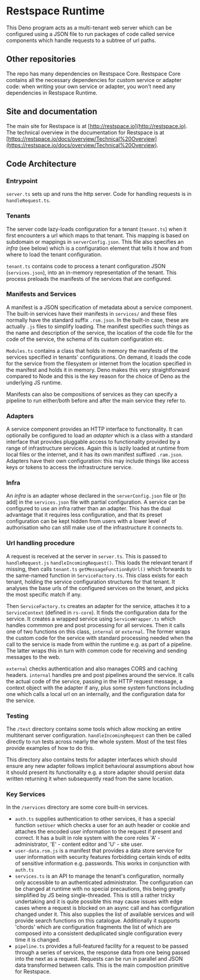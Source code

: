 # Restspace Runtime

This Deno program acts as a multi-tenant web server which can be configured using a JSON file to run packages of code called service components which handle requests to a subtree of url paths.

## Other repositories

The repo has many dependencies on Restspace Core. Restspace Core contains all the necessary dependencies for custom service or adapter code: when writing your own service or adapter, you won't need any dependencies in Restspace Runtime.

## Site and documentation

The main site for Restspace is at [http://restspace.io](http://restspace.io).
The technical overview in the documentation for Restspace is at [https://restspace.io/docs/overview/Technical%20Overview](https://restspace.io/docs/overview/Technical%20Overview).

## Code Architecture

### Entrypoint

`server.ts` sets up and runs the http server. Code for handling requests is in `handleRequest.ts`.

### Tenants

The server code lazy-loads configuration for a tenant (`tenant.ts`) when it first encounters a url which maps to that tenant. This mapping is based on subdomain or mappings in `serverConfig.json`. This file also specifies an *infra* (see below) which is a configuration element that tells it how and from where to load the tenant configuration.

`tenant.ts` contains code to process a tenant configuration JSON (`services.json`), into an in-memory representation of the tenant. This process preloads the manifests of the services that are configured.

### Manifests and Services

A manifest is a JSON specification of metadata about a service component. The built-in services have their manifests in `services/` and these files normally have the standard suffix `.rsm.json`. In the built-in case, these are actually `.js` files to simplify loading. The manifest specifies such things as the name and description of the service, the location of the code file for the code of the service, the schema of its custom configuration etc.

`Modules.ts` contains a class that holds in memory the manifests of the services specified in tenants' configurations. On demand, it loads the code for the service from the filesystem or internet from the location specified in the manifest and holds it in memory. Deno makes this very straightforward compared to Node and this is the key reason for the choice of Deno as the underlying JS runtime.

Manifests can also be compositions of services as they can specify a pipeline to run either/both before and after the main service they refer to.

### Adapters

A service component provides an HTTP interface to functionality. It can optionally be configured to load an *adapter* which is a class with a standard interface that provides pluggable access to functionality provided by a range of infrastructure services. Again this is lazily loaded at runtime from local files or the internet, and it has its own manifest suffixed `.ram.json`. Adapters have their own configuration: this may include things like access keys or tokens to access the infrastructure service.

### Infra

An *infra* is an adapter whose declared in the `serverConfig.json` file or [to add] in the `services.json` file with partial configuration. A service can be configured to use an infra rather than an adapter. This has the dual advantage that it requires less configuration, and that its preset configuration can be kept hidden from users with a lower level of authorisation who can still make use of the infrastructure it connects to.

### Url handling procedure

A request is received at the server in `server.ts`. This is passed to `handleRequest.js` `handleIncomingRequest()`. This loads the relevant tenant if missing, then calls `tenant.ts` `getMessageFunctionByUrl()` which forwards to the same-named function in `ServiceFactory.ts`. This class exists for each tenant, holding the service configuration structures for that tenant. It analyses the base urls of the configured services on the tenant, and picks the most specific match if any.

Then `ServiceFactory.ts` creates an adapter for the service, attaches it to a `ServiceContext` (defined in `rs-core`). It finds the configuration data for the service. It creates a wrapped service using `ServiceWrapper.ts` which handles commmon pre and post processing for all services. Then it calls one of two functions on this class, `internal` or `external`. The former wraps the custom code for the service with standard processing needed when the call to the service is made from within the runtime e.g. as part of a pipeline. The latter wraps this in turn with common code for receiving and sending messages to the web.

 `external` checks authentication and also manages CORS and caching headers. `internal` handles pre and post pipelines around the service. It calls the actual code of the service, passing in the HTTP request message, a context object with the adapter if any, plus some system functions including one which calls a local url on an internally, and the configuration data for the service.

 ### Testing

 The `/test` directory contains some tools which allow mocking an entire multitenant server configuration. `handleIncomingRequest` can then be called directly to run tests across nearly the whole system. Most of the test files provide examples of how to do this.

 This directory also contains tests for adapter interfaces which should ensure any new adapter follows implicit behavioural assumptions about how it should present its functionality e.g. a store adapter should persist data written returning it when subsequently read from the same location.

 ### Key Services

 In the `/services` directory are some core built-in services.

 - `auth.ts` supplies authentication to other services, it has a special function `setUser` which checks a user for an auth header or cookie and attaches the encoded user information to the request if present and correct. It has a built in role system with the core roles 'A' - administrator, 'E' - content editor and 'U' - site user.
 - `user-data.rsm.js` is a manifest that provides a data store service for user information with security features forbidding certain kinds of edits of sensitive information e.g. passwords. This works in conjunction with `auth.ts`
 - `services.ts` is an API to manage the tenant's configuration, normally only accessible to an authenticated administrator. The configuration can be changed at runtime with no special precautions, this being greatly simplified by JS being single-threaded. This is still a rather tricky undertaking and it is quite possible this may cause issues with edge cases where a request is blocked on an async call and has configuration changed under it. This also supplies the list of available services and will provide search functions on this catalogue. Additionally it supports 'chords' which are configuration fragments the list of which are composed into a consistent deduplicated single configuration every time it is changed.
 - `pipeline.ts` provides a full-featured facility for a request to be passed through a series of services, the response data from one being passed into the next as a request. Requests can be run in parallel and JSON data transformed between calls. This is the main composition primitive for Restspace.




